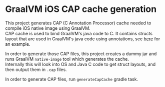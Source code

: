 # GraalVM iOS CAP cache generation

This project generates CAP (C Annotation Processor) cache needed to compile iOS native image using GraalVM.  
CAP cache is used to bind GraalVM's java code to C. It contains structs layout that are used in GraalVM's java code
using annotations, see [here](https://github.com/oracle/graal/blob/ac0113b1c6e16e55a1033dd6603486710a57dec5/substratevm/src/com.oracle.svm.core/src/com/oracle/svm/core/jni/headers/JNIInvokeInterface.java#L38)
for an example.  

In order to generate those CAP files, this project creates a dummy jar and runs GraalVM `native-image` tool which
generates the cache.  
Internally this will look into OS and Java C code to get struct layouts, and then output them in `.cap` files.  

In order to generate CAP files, run `generateCapCache` gradle task.